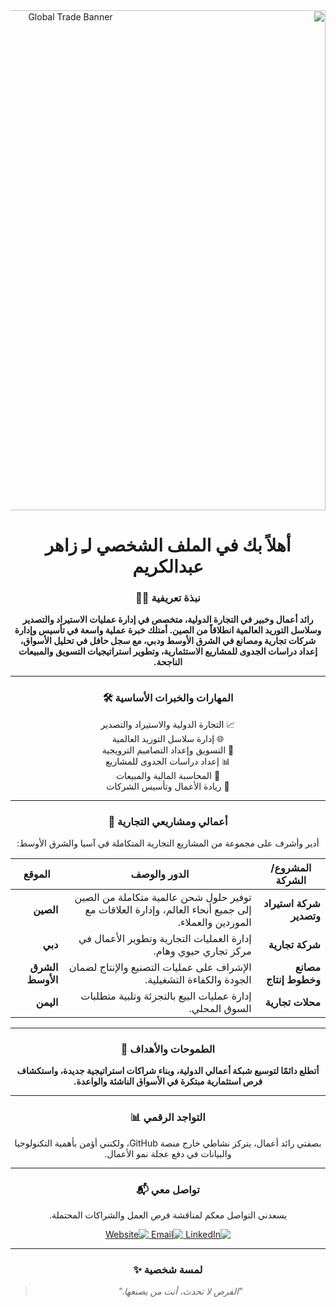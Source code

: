 <div align="center" dir="rtl">

  <img src="https://i.imgur.com/u5yEAvf.png" alt="Global Trade Banner" width="800"/>

  <h1>أهلاً بك في الملف الشخصي لـِ زاهر عبدالكريم</h1>

  <h3>نبذة تعريفية 👨‍💼</h3>
  <p>
    <strong>رائد أعمال وخبير في التجارة الدولية، متخصص في إدارة عمليات الاستيراد والتصدير وسلاسل التوريد العالمية انطلاقاً من الصين. أمتلك خبرة عملية واسعة في تأسيس وإدارة شركات تجارية ومصانع في الشرق الأوسط ودبي، مع سجل حافل في تحليل الأسواق، إعداد دراسات الجدوى للمشاريع الاستثمارية، وتطوير استراتيجيات التسويق والمبيعات الناجحة.</strong>
  </p>

  ---

  <h3>المهارات والخبرات الأساسية 🛠️</h3>
  <p align="center">
    📈 التجارة الدولية والاستيراد والتصدير<br>
    🌐 إدارة سلاسل التوريد العالمية<br>
    📢 التسويق وإعداد التصاميم الترويجية<br>
    📊 إعداد دراسات الجدوى للمشاريع<br>
    💼 المحاسبة المالية والمبيعات<br>
    🚀 ريادة الأعمال وتأسيس الشركات
  </p>

  ---

  <h3>أعمالي ومشاريعي التجارية 🌟</h3>
  <p>أدير وأشرف على مجموعة من المشاريع التجارية المتكاملة في آسيا والشرق الأوسط:</p>
  <table dir="rtl">
    <thead>
      <tr>
        <th>المشروع/الشركة</th>
        <th>الدور والوصف</th>
        <th>الموقع</th>
      </tr>
    </thead>
    <tbody>
      <tr>
        <td><strong>شركة استيراد وتصدير</strong></td>
        <td>توفير حلول شحن عالمية متكاملة من الصين إلى جميع أنحاء العالم، وإدارة العلاقات مع الموردين والعملاء.</td>
        <td><strong>الصين</strong></td>
      </tr>
      <tr>
        <td><strong>شركة تجارية</strong></td>
        <td>إدارة العمليات التجارية وتطوير الأعمال في مركز تجاري حيوي وهام.</td>
        <td><strong>دبي</strong></td>
      </tr>
      <tr>
        <td><strong>مصانع وخطوط إنتاج</strong></td>
        <td>الإشراف على عمليات التصنيع والإنتاج لضمان الجودة والكفاءة التشغيلية.</td>
        <td><strong>الشرق الأوسط</strong></td>
      </tr>
      <tr>
        <td><strong>محلات تجارية</strong></td>
        <td>إدارة عمليات البيع بالتجزئة وتلبية متطلبات السوق المحلي.</td>
        <td><strong>اليمن</strong></td>
      </tr>
    </tbody>
  </table>

  ---

  <h3>الطموحات والأهداف 🚀</h3>
  <p>
    <strong>أتطلع دائمًا لتوسيع شبكة أعمالي الدولية، وبناء شراكات استراتيجية جديدة، واستكشاف فرص استثمارية مبتكرة في الأسواق الناشئة والواعدة.</strong>
  </p>

  ---

  <h3>التواجد الرقمي 📊</h3>
  <div align="center">
    <p>بصفتي رائد أعمال، يتركز نشاطي خارج منصة GitHub، ولكنني أؤمن بأهمية التكنولوجيا والبيانات في دفع عجلة نمو الأعمال.</p>
  </div>

  ---

  <h3>تواصل معي 📬</h3>
  <p>يسعدني التواصل معكم لمناقشة فرص العمل والشراكات المحتملة.</p>
  <p align="center">
    <a href="[ضع-رابط-لينكدإن-هنا]" target="_blank">
      <img src="https://img.shields.io/badge/LinkedIn-0077B5?style=for-the-badge&logo=linkedin&logoColor=white" alt="LinkedIn"/>
    </a>
    <a href="mailto:[ضع-بريدك-الإلكتروني-هنا]" target="_blank">
      <img src="https://img.shields.io/badge/Email-D14836?style=for-the-badge&logo=gmail&logoColor=white" alt="Email"/>
    </a>
    <a href="[ضع-رابط-موقعك-هنا]" target="_blank">
      <img src="https://img.shields.io/badge/Website-4A4A4A?style=for-the-badge&logo=About.me&logoColor=white" alt="Website"/>
    </a>
  </p>

  ---

  <h3>لمسة شخصية ✨</h3>
  <blockquote>
    <p><em>"الفرص لا تحدث، أنت من يصنعها."</em></p>
  </blockquote>

</div>
